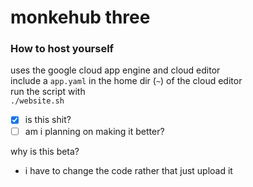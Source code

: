 # monkehub three

### How to host yourself

uses the google cloud app engine and cloud editor  
include a `app.yaml` in the home dir (`~`) of the cloud editor  
run the script with  
`./website.sh`  
- [x] is this shit?
- [ ] am i planning on making it better?  
  
why is this beta?
 - i have to change the code rather that just upload it
